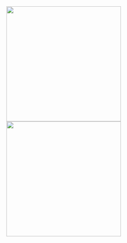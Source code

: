 <img src="https://github.com/Mish2j/instaHub/assets/55681212/fbc1a732-ca22-49a6-b912-38a971b0f5d9" width="300" />
<img src="https://github.com/Mish2j/instaHub/assets/55681212/acc86e2c-9e56-4595-a3bd-d2a19b98cbed" width="300" />
